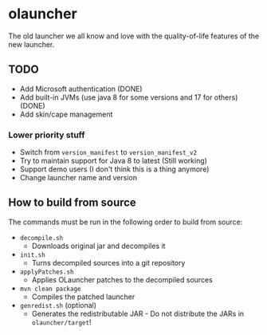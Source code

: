 # olauncher
The old launcher we all know and love with the quality-of-life features of the new launcher.

## TODO
- Add Microsoft authentication (DONE)
- Add built-in JVMs (use java 8 for some versions and 17 for others) (DONE)
- Add skin/cape management

### Lower priority stuff
- Switch from `version_manifest` to `version_manifest_v2`
- Try to maintain support for Java 8 to latest (Still working)
- Support demo users (I don't think this is a thing anymore)
- Change launcher name and version

## How to build from source
The commands must be run in the following order to build from source:
- `decompile.sh`
  - Downloads original jar and decompiles it
- `init.sh`
  - Turns decompiled sources into a git repository
- `applyPatches.sh`
  - Applies OLauncher patches to the decompiled sources
- `mvn clean package`
  - Compiles the patched launcher
- `genredist.sh` (optional)
  - Generates the redistributable JAR - Do not distribute the JARs in `olauncher/target`!
